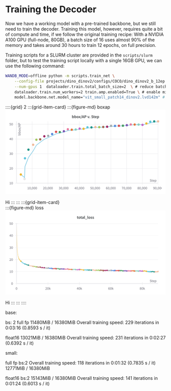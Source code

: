 # Training the Decoder

Now we have a working model with a pre-trained backbone, but we still need to train the decoder. Training this model, however, requires quite a bit of compute and time, if we follow the original training recipe: With a NVIDIA A100 GPU (full-node, 80GB), a batch size of 16 uses almost 90% of the memory and takes around 30 hours to train 12 epochs, on full precision.

Training scripts for a SLURM cluster are provided in the `scripts/slurm` folder, but to test the training script locally with a single 16GB GPU, we can use the following command:

```sh
WANDB_MODE=offline python -m scripts.train_net \
    --config-file projects/dino_dinov2/configs/COCO/dino_dinov2_b_12ep.py \
    --num-gpus 1  dataloader.train.total_batch_size=2  \ # reduce batch size to 2
    dataloader.train.num_workers=2 train.amp.enabled=True \ # enable mixed precision training
    model.backbone.net.model_name="vit_small_patch14_dinov2.lvd142m" # use smaller vit
```



::::{grid} 2
:::{grid-item-card} 
:::{figure-md} boxap
<img src="boxap.png" alt="">

Hi
:::
:::
:::{grid-item-card}  
:::{figure-md} loss
<img src="loss.png" alt="">

Hi
:::
:::
::::


base:

bs: 2
full fp
11480MiB /  16380MiB 
Overall training speed: 229 iterations in 0:03:16 (0.8593 s / it)

float16
13021MiB /  16380MiB 
Overall training speed: 231 iterations in 0:02:27 (0.6392 s / it)

small:

full fp
bs:2
Overall training speed: 118 iterations in 0:01:32 (0.7835 s / it)
12771MiB /  16380MiB

float16
bs:2
15143MiB /  16380MiB
Overall training speed: 141 iterations in 0:01:24 (0.6013 s / it)